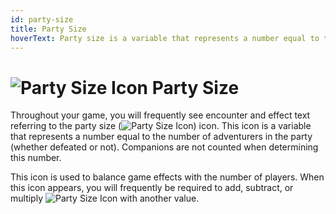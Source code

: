 ```yaml
---
id: party-size
title: Party Size
hoverText: Party size is a variable that represents a number equal to the number of adventurers in the party (whether defeated or not)
---
```


# <img src="/icons/party-size.svg" alt="Party Size Icon" /> Party Size

Throughout your game, you will frequently see encounter and effect text referring to the party size (<img src="/icons/party-size.svg" alt="Party Size Icon" className="icon-svg" />) icon. This icon is a variable that represents a number equal to the number of adventurers in the party (whether defeated or not). Companions are not counted when determining this number.

This icon is used to balance game effects with the number of players. When this icon appears, you will frequently be required to add, subtract, or multiply <img src="/icons/party-size.svg" alt="Party Size Icon" className="icon-svg" /> with another value.
